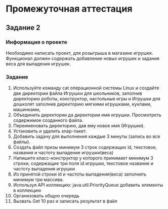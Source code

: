 # Промежуточная аттестация
## Задание 2
### Информация о проекте
Необходимо написать проект, для розыгрыша в магазине игрушек.
Функционал должен содержать добавление новых игрушек и задания веса
для выпадения игрушек.

### Задание
1) Используйте команду cat операционной системы Linux и создайте две
директории файла Игрушки для школьников, заполнив директорию
роботы, конструктор, настольные игры и Игрушки для дошколят
заполнив директорию мягкими игрушками, куклами, машинками,
2) Объединить директории да директории имя игрушки. Просмотреть
содержимое созданного файла.
3) Переименовать директорию, дав ему новое имя (Игрушки).
4) Установить и удалить snap-пакет.
5) Добавить задачу для выполнения каждые 3 минуты (запись во все
файлы).
6) Создать файл призы минимум 3 строк содержащих id, текстовое,
названия и частоту выпадение игрушки(веса)
7) Напишите класс-конструктор у которого принимает минимум 3 строки,
содержащие три поля id игрушки, текстовое название и частоту
выпадения игрушки
8) Из принятой строки id и частоты выпадения(веса) заполнить минимум
три массива.
9) Используя API коллекцию: java.util.PriorityQueue добавить элементы в
коллекцию
10) Организовать общую очередь
11) Вызвать Get 10 раз и записать результат в файл
